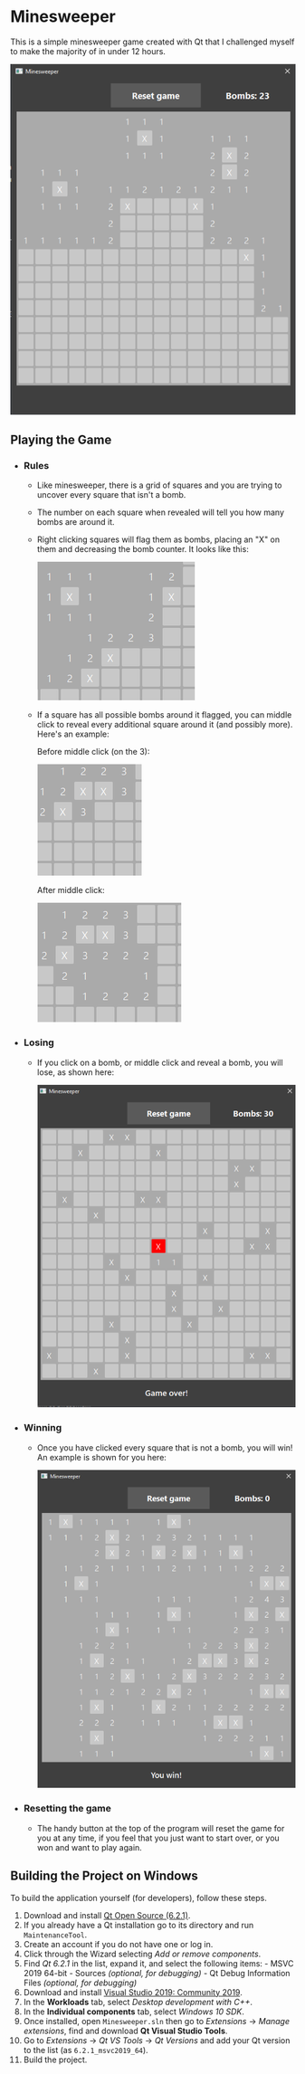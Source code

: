 # Minesweeper
This is a simple minesweeper game created with Qt that I challenged myself to make the majority of in under 12 hours.

![](/Pictures/mainPicture.png)


## Playing the Game
  - ### Rules
    - Like minesweeper, there is a grid of squares and you are trying to uncover every square that isn't a bomb.
    - The number on each square when revealed will tell you how many bombs are around it.
    - Right clicking squares will flag them as bombs, placing an "X" on them and decreasing the bomb counter. It looks like this:

      ![](/Pictures/bombFlagExample.png)
      
    - If a square has all possible bombs around it flagged, you can middle click to reveal every additional square around it (and possibly more). Here's an example:
     
      Before middle click (on the 3):
      
      ![](/Pictures/middleClickBegin.png)  
      
      After middle click:
      
      ![](/Pictures/middleClickEnd.png)
      
  - ### Losing
    - If you click on a bomb, or middle click and reveal a bomb, you will lose, as shown here:
  
      ![](/Pictures/losePicture.png)
      
- ### Winning
  - Once you have clicked every square that is not a bomb, you will win! An example is shown for you here:

    ![](/Pictures/winPicture.png)
    
- ### Resetting the game
  - The handy button at the top of the program will reset the game for you at any time, if you feel that you just want to start over, or you won and want to play again.


## Building the Project on Windows
To build the application yourself (for developers), follow these steps.

1. Download and install [Qt Open Source (6.2.1)](https://www.qt.io/download-open-source).
  1. If you already have a Qt installation go to its directory and run `MaintenanceTool`.
  2. Create an account if you do not have one or log in.
  3. Click through the Wizard selecting *Add or remove components*.
  4. Find *Qt 6.2.1* in the list, expand it, and select the following items:
    - MSVC 2019 64-bit
    - Sources *(optional, for debugging)*
    - Qt Debug Information Files *(optional, for debugging)*
2. Download and install [Visual Studio 2019: Community 2019](https://visualstudio.microsoft.com/vs/).
  1. In the **Workloads** tab, select *Desktop development with C++*.
  2. In the **Individual components** tab, select *Windows 10 SDK*.
  3. Once installed, open `Minesweeper.sln` then go to *Extensions* -> *Manage extensions*, find and download **Qt Visual Studio Tools**.
  4. Go to *Extensions* -> *Qt VS Tools* -> *Qt Versions* and add your Qt version to the list (as `6.2.1_msvc2019_64`).
  5. Build the project.

